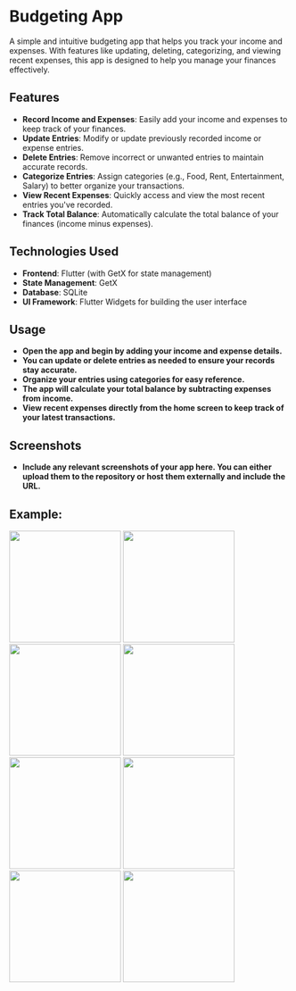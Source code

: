 # Budgeting App
A simple and intuitive budgeting app that helps you track your income and expenses. With features like updating, deleting, categorizing, and viewing recent expenses, this app is designed to help you manage your finances effectively.

## Features
- **Record Income and Expenses**: Easily add your income and expenses to keep track of your finances.
- **Update Entries**: Modify or update previously recorded income or expense entries.
- **Delete Entries**: Remove incorrect or unwanted entries to maintain accurate records.
- **Categorize Entries**: Assign categories (e.g., Food, Rent, Entertainment, Salary) to better organize your transactions.
- **View Recent Expenses**: Quickly access and view the most recent entries you've recorded.
- **Track Total Balance**: Automatically calculate the total balance of your finances (income minus expenses).

## Technologies Used
- **Frontend**: Flutter (with GetX for state management)
- **State Management**: GetX
- **Database**: SQLite
- **UI Framework**: Flutter Widgets for building the user interface
## Usage
- **Open the app and begin by adding your income and expense details.**
- **You can update or delete entries as needed to ensure your records stay accurate.**
- **Organize your entries using categories for easy reference.**
- **The app will calculate your total balance by subtracting expenses from income.**
- **View recent expenses directly from the home screen to keep track of your latest transactions.**
## Screenshots
- **Include any relevant screenshots of your app here. You can either upload them to the repository or host them externally and include the URL.**

## Example:

<img src = "https://github.com/user-attachments/assets/793f3c5d-e779-436e-bb4e-498e1b78c49d" width="200">
<img src = "https://github.com/user-attachments/assets/4a10c535-6579-41c9-b1c7-a8868a76a871" width="200">
<img src = "https://github.com/user-attachments/assets/30004fa6-69f2-47f9-87f3-e1040b01f62e" width="200">
<img src = "https://github.com/user-attachments/assets/fb76de33-f2a1-4008-8d51-22343885d3c0" width="200">
<img src = "https://github.com/user-attachments/assets/5cb3cfae-a131-4c4d-bcd2-480a4184d7d4" width="200">
<img src = "https://github.com/user-attachments/assets/5dd5021b-9550-4733-a5da-f187062be29b" width="200">
<img src = "https://github.com/user-attachments/assets/d2db07e1-824f-4ac6-bb96-e209aa41d55f" width="200">
<img src = "https://github.com/user-attachments/assets/49cf6b86-1c07-4a49-ac35-478ed2f82b3b" width="200">



